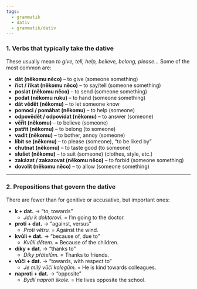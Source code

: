 ```yaml
---
tags:
  - grammatik
  - dativ
  - grammatik/dativ
---
```


### 1. Verbs that typically take the dative

These usually mean _to give, tell, help, believe, belong, please…_
Some of the most common are:

- **dát (někomu něco)** – to give (someone something)
- **říct / říkat (někomu něco)** – to say/tell (someone something)
- **poslat (někomu něco)** – to send (someone something)
- **podat (někomu ruku)** – to hand (someone something)
- **dát vědět (někomu)** – to let someone know
- **pomoci / pomáhat (někomu)** – to help (someone)
- **odpovědět / odpovídat (někomu)** – to answer (someone)
- **věřit (někomu)** – to believe (someone)
- **patřit (někomu)** – to belong (to someone)
- **vadit (někomu)** – to bother, annoy (someone)
- **líbít se (někomu)** – to please (someone), “to be liked by”
- **chutnat (někomu)** – to taste good (to someone)
- **slušet (někomu)** – to suit (someone) (clothes, style, etc.)
- **zakázat / zakazovat (někomu něco)** – to forbid (someone something)
- **dovolit (někomu něco)** – to allow (someone something)

---

### 2. Prepositions that govern the dative

There are fewer than for genitive or accusative, but important ones:

- **k + dat.** → “to, towards”
  - _Jdu k doktorovi._ = I’m going to the doctor.
- **proti + dat.** → “against, versus”
  - _Proti větru._ = Against the wind.
- **kvůli + dat.** → “because of, due to”
  - _Kvůli dětem._ = Because of the children.
- **díky + dat.** → “thanks to”
  - _Díky přátelům._ = Thanks to friends.
- **vůči + dat.** → “towards, with respect to”
  - _Je milý vůči kolegům._ = He is kind towards colleagues.
- **naproti + dat.** → “opposite”
  - _Bydlí naproti škole._ = He lives opposite the school.